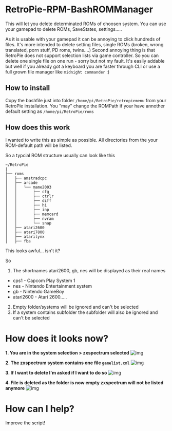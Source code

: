 # RetroPie-RPM-BashROMManager

This will let you delete determinated ROMs of choosen system. You can use your gamepad to delete ROMs, SaveStates, settings.....

As it is usable with your gamepad it can be annoying to click hundreds of files. It's more intended to delete setting files, single ROMs (broken, wrong translated, porn stuff, PD roms, twins....)
Second annoying thing is that RetroPie does not support selection lists via game controller. So you can delete one single file on one run - sorry but not my fault. It's easily addable but well if you already got a keyboard you are faster through CLI or use a full grown file manager like `midnight commander` :)

## How to install

Copy the bashfile just into folder `/home/pi/RetroPie/retropiemenu` from your RetroPie installation.
You "may" change the ROMPath if your have annother default setting as `/home/pi/RetroPie/roms`

## How does this work

I wanted to write this as simple as possible.
All directories from the your ROM-default path will be listed.

So a typcial ROM structure usually can look like this
```
~/RetroPie
|
├── roms
│   ├── amstradcpc
│   ├── arcade
│   │   └── mame2003
│   │       ├── cfg
│   │       ├── ctrlr
│   │       ├── diff
│   │       ├── hi
│   │       ├── inp
│   │       ├── memcard
│   │       ├── nvram
│   │       └── snap
│   ├── atari2600
│   ├── atari7800
│   ├── atarilynx
│   ├── fba
```

This looks awful... isn't it?

So
1. The shortnames atari2600, gb, nes will be displayed as their real names
  + cps1 - Capcom Play System 1
  + nes - Nintendo Entertainment system
  + gb - Nintendo GameBoy
  + atari2600 - Atari 2600.....
2. Empty folder/systems will be ignored and can't be selected
3. If a system contains subfolder the subfolder will also be ignored and can't be selected

# How does it looks now?

**1. You are in the system selection > zxspectrum selected**
![img](https://up.picr.de/31816394et.png)

**2. The zxspectrum system contains one file `gamelist.xml`**
![img](https://up.picr.de/31816395wi.png)

**3. If I want to delete I'm asked if I want to do so**
![img](https://up.picr.de/31816396vt.png)

**4. File is deleted as the folder is now empty zxspectrum will not be listed anymore**
![img](https://up.picr.de/31816397hx.png)

# How can I help?

Improve the script!
